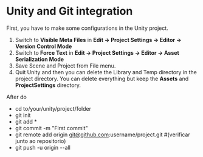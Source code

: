 # Unity and Git integration

First, you have to make some configurations in the Unity project.

1. Switch to **Visible Meta Files** in **Edit → Project Settings → Editor → Version Control Mode**
2. Switch to **Force Text** in **Edit → Project Settings → Editor → Asset Serialization Mode**
3. Save Scene and Project from File menu.
4. Quit Unity and then you can delete the Library and Temp directory in the project directory. You can delete everything but keep the **Assets** and **ProjectSettings** directory.

After do

* cd to/your/unity/project/folder
* git init
* git add *
* git commit -m "First commit"
* git remote add origin git@github.com:username/project.git #(verificar junto ao repositorio)
* git push -u origin --all

